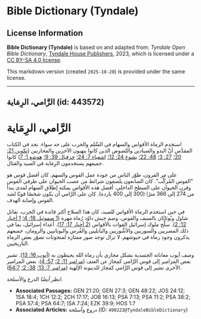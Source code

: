 # Bible Dictionary (Tyndale)

## License Information

**Bible Dictionary (Tyndale)** is based on and adapted from: _Tyndale Open Bible Dictionary_, [Tyndale House Publishers](https://tyndaleopenresources.com/), 2023, which is licensed under a [CC BY-SA 4.0 license](https://creativecommons.org/licenses/by-sa/4.0/legalcode.en).

This markdown version (created `2025-10-20`) is provided under the same license.



--------------------------------

## الرَّامي، الرِمَاية (id: 443572)

الرَّامي، الرِمَاية
===================

استخدم الرماة الأقواس والسهام في السِّلم والحرب على حد سواء. نجد في الكتاب المقدَّس أنَّ البدو والصيادين واللصوص الذين كانوا ينهبون الآخرين والمحاربين ([تكوين 21: 20؛](https://ref.ly/Gen21:20) [27: 3؛](https://ref.ly/Gen27:3) [48: 22؛](https://ref.ly/Gen48:22) [يشوع 24: 12؛](https://ref.ly/Josh24:12) [إشعياء 7: 24؛](https://ref.ly/Isa7:24) [حزقيال 39: 9؛](https://ref.ly/Ezek39:9) [هوشع 1: 7](https://ref.ly/Hos1:7)) كانوا جميعهم يستخدمون الرِمَاية في الصيد والقتال.

على مر القرون، طوّر الناس من جودة عمل القوس والسهم. كان أفضل قوس هو "القوس المُركَّب". كان الصانعون يلصقون شرائط من عصب الحيوان على طرفي القوس وقرن الحيوان على السطح الداخلي. أفضل هذه الأقواس يمكنه إطلاق السهام لمدى يبدأ من 274 إلى 366 مترًا (300 إلى 400 ياردة). كان على الرَّامي أن يكون شخصًا قويًا لشد القوس وإصابة الهدف.

في حين استخدم الرماة الأقواس للصيد، كان هذا السلاح أكثر فائدة في الحرب. تقاتل شاول ويُونَاثَان بالسيف والقوس، وضم جيش داوُد رُماة مهرة ([1 صموئيل 18: 4؛](https://ref.ly/1Sam18:4) [1 أخبار 12: 2](https://ref.ly/1Chr12:2)). سلَّح ملوك إسرائيل القوات بالأقواس ([2 أخبار 17: 17](https://ref.ly/2Chr17:17)). أعداء إسرائيل، بما في ذلك المصريين والسوريين والأشَّوريين والبابليين والفُرس واليونانيين والرومان، جميعهم يذكرون وجود رماة في جيوشهم. لا تزال توجد صور ممتازة لمنحوتات تصوّر بعض الرماة التاريخيين.

وصف أيوب معاناته الجسدية بشكل مجازي بأن رماة الله يحيطون به ([أيوب 16: 13](https://ref.ly/Job16:13)). تشير بعض المزامير إلى قوس الرَّامي كمجاز عن العنف ([مزامير 11: 2؛](https://ref.ly/Ps11:2) [57: 4](https://ref.ly/Ps57:4)). بعض المزامير الأخرى تشير إلى قوس الرَّامي كمجاز للدينونة الإلهية ([مزامير 7: 13؛](https://ref.ly/Ps7:13) [38: 2؛](https://ref.ly/Ps38:2) [64:7](https://ref.ly/Ps64:7)).

*انظر أيضًا* الدرع والأسلحة.

* **Associated Passages:** GEN 21:20; GEN 27:3; GEN 48:22; JOS 24:12; 1SA 18:4; 1CH 12:2; 2CH 17:17; JOB 16:13; PSA 7:13; PSA 11:2; PSA 38:2; PSA 57:4; PSA 64:7; ISA 7:24; EZK 39:9; HOS 1:7
* **Associated Articles:** دروع وأسلحة (ID: `490223@TyndaleBibleDictionary`)


